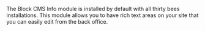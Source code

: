 The Block CMS Info module is installed by default with all thirty bees installations. This module allows you to have rich text areas on your site that you can easily edit from the back office.
